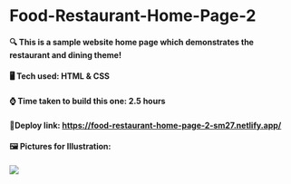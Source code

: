 # Food-Restaurant-Home-Page-2

#### 🔍 This is a sample website home page which demonstrates the restaurant and dining theme!

#### 🖥️ Tech used: HTML & CSS

#### ⌚ Time taken to build this one: 2.5 hours

#### 📎Deploy link: **https://food-restaurant-home-page-2-sm27.netlify.app/**

#### 🖼️ Pictures for Illustration:
![](https://cdn.discordapp.com/attachments/663324452934778880/1028821884382490724/Screenshot_2022-10-10_053937.jpeg)
